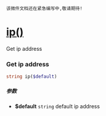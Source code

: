     该微件文档还在紧急编写中,敬请期待!
[ip()](http://twinh.github.com/widget/api/ip)
=============================================

Get ip address

### Get ip address
```php
string ip($default)
```

##### 参数
* **$default** `string` default ip address

